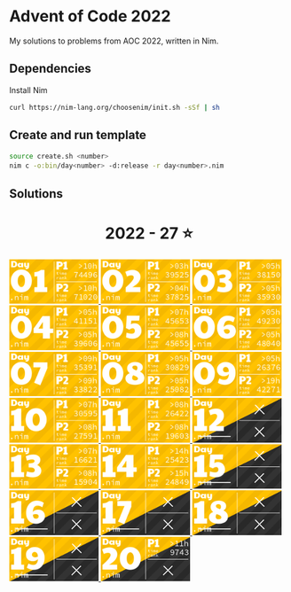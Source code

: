 # Advent of Code 2022

My solutions to problems from AOC 2022, written in Nim.

## Dependencies

Install Nim
```sh
curl https://nim-lang.org/choosenim/init.sh -sSf | sh
```

## Create and run template

```sh
source create.sh <number>
nim c -o:bin/day<number> -d:release -r day<number>.nim
```

## Solutions
<!-- AOC TILES BEGIN -->
<h1 align="center">
  2022 - 27 ⭐
</h1>
<a href="day01/day01_v2.nim">
  <img src="tiles/2022/01.png" width="161px">
</a>
<a href="day02/day02_v2.nim">
  <img src="tiles/2022/02.png" width="161px">
</a>
<a href="day03/day03.nim">
  <img src="tiles/2022/03.png" width="161px">
</a>
<a href="day04/day04.nim">
  <img src="tiles/2022/04.png" width="161px">
</a>
<a href="day05/day05.nim">
  <img src="tiles/2022/05.png" width="161px">
</a>
<a href="day06/day06.nim">
  <img src="tiles/2022/06.png" width="161px">
</a>
<a href="day07/day07.nim">
  <img src="tiles/2022/07.png" width="161px">
</a>
<a href="day08/day08.nim">
  <img src="tiles/2022/08.png" width="161px">
</a>
<a href="day09/day09.nim">
  <img src="tiles/2022/09.png" width="161px">
</a>
<a href="day10/day10.nim">
  <img src="tiles/2022/10.png" width="161px">
</a>
<a href="day11/day11.nim">
  <img src="tiles/2022/11.png" width="161px">
</a>
<a href="day12/day12.nim">
  <img src="tiles/2022/12.png" width="161px">
</a>
<a href="day13/day13.nim">
  <img src="tiles/2022/13.png" width="161px">
</a>
<a href="day14/day14.nim">
  <img src="tiles/2022/14.png" width="161px">
</a>
<a href="day15/day15.nim">
  <img src="tiles/2022/15.png" width="161px">
</a>
<a href="day16/day16.nim">
  <img src="tiles/2022/16.png" width="161px">
</a>
<a href="day17/day17.nim">
  <img src="tiles/2022/17.png" width="161px">
</a>
<a href="day18/day18.nim">
  <img src="tiles/2022/18.png" width="161px">
</a>
<a href="day19/day19.nim">
  <img src="tiles/2022/19.png" width="161px">
</a>
<a href="day20/day20.nim">
  <img src="tiles/2022/20.png" width="161px">
</a>
<!-- AOC TILES END -->